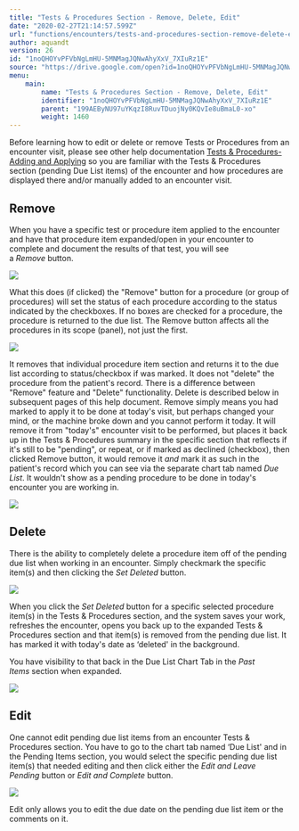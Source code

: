 ```yaml
---
title: "Tests & Procedures Section - Remove, Delete, Edit"
date: "2020-02-27T21:14:57.599Z"
url: "functions/encounters/tests-and-procedures-section-remove-delete-edit.html"
author: aquandt
version: 26
id: "1noQHOYvPFVbNgLmHU-5MNMagJQNwAhyXxV_7XIuRz1E"
source: "https://drive.google.com/open?id=1noQHOYvPFVbNgLmHU-5MNMagJQNwAhyXxV_7XIuRz1E"
menu:
    main:
        name: "Tests & Procedures Section - Remove, Delete, Edit"
        identifier: "1noQHOYvPFVbNgLmHU-5MNMagJQNwAhyXxV_7XIuRz1E"
        parent: "199AEByNU97uYKqzI8RuvTDuojNy0KQvIe8uBmaL0-xo"
        weight: 1460
---
```

Before learning how to edit or delete or remove Tests or Procedures from an encounter visit, please see other help documentation [Tests & Procedures-Adding and Applying](tests-and-procedures-section-applying-adding-completing-resulting.html) so you are familiar with the Tests & Procedures section (pending Due List items) of the encounter and how procedures are displayed there and/or manually added to an encounter visit.

## Remove

When you have a specific test or procedure item applied to the encounter and have that procedure item expanded/open in your encounter to complete and document the results of that test, you will see a *Remove* button.

![](tests-and-procedures-section-remove-delete-edit.images/image2.png)

What this does (if clicked) the "Remove" button for a procedure (or group of procedures) will set the status of each procedure according to the status indicated by the checkboxes. If no boxes are checked for a procedure, the procedure is returned to the due list. The Remove button affects all the procedures in its scope (panel), not just the first.

![](tests-and-procedures-section-remove-delete-edit.images/image3.png)

It removes that individual procedure item section and returns it to the due list according to status/checkbox if was marked. It does not "delete" the procedure from the patient's record. There is a difference between "Remove" feature and "Delete" functionality. Delete is described below in subsequent pages of this help document. Remove simply means you had marked to apply it to be done at today's visit, but perhaps changed your mind, or the machine broke down and you cannot perform it today. It will remove it from "today's" encounter visit to be performed, but places it back up in the Tests & Procedures summary in the specific section that reflects if it's still to be "pending", or repeat, or if marked as declined (checkbox), then clicked Remove button, it would remove it *and* mark it as such in the patient's record which you can see via the separate chart tab named *Due List*. It wouldn't show as a pending procedure to be done in today's encounter you are working in.

![](../../image3.png)

## Delete

There is the ability to completely delete a procedure item off of the pending due list when working in an encounter. Simply checkmark the specific item(s) and then clicking the *Set Deleted* button.

![](tests-and-procedures-section-remove-delete-edit.images/image5.png)

When you click the *Set Deleted* button for a specific selected procedure item(s) in the Tests & Procedures section, and the system saves your work, refreshes the encounter, opens you back up to the expanded Tests & Procedures section and that item(s) is removed from the pending due list. It has marked it with today's date as ‘deleted' in the background.

You have visibility to that back in the Due List Chart Tab in the *Past Items* section when expanded.

![](tests-and-procedures-section-remove-delete-edit.images/image4.png)

## Edit

One cannot edit pending due list items from an encounter Tests & Procedures section. You have to go to the chart tab named ‘Due List' and in the Pending Items section, you would select the specific pending due list item(s) that needed editing and then click either the *Edit and Leave Pending* button or *Edit and Complete* button.

![](tests-and-procedures-section-remove-delete-edit.images/image1.png)

Edit only allows you to edit the due date on the pending due list item or the comments on it.

